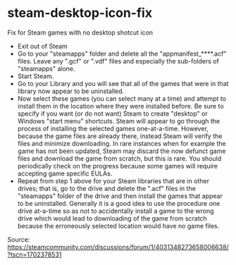 # steam-desktop-icon-fix
Fix for Steam games with no desktop shotcut icon

- Exit out of Steam
- Go to your "steamapps" folder and delete all the "appmanifest_****.acf" files. Leave any ".gcf" or ".vdf" files and especially the sub-folders of "steamapps" alone.
- Start Steam.
- Go to your Library and you will see that all of the games that were in that library now appear to be uninstalled.
- Now select these games (you can select many at a time) and attempt to install them in the location where they were installed before. Be sure to specify if you want (or do not want) Steam to create "desktop" or Windows "start menu" shortcuts. Steam will appear to go through the process of installing the selected games one-at-a-time. However, because the game files are already there, instead Steam will verify the files and minimize downloading. In rare instances when for example the game has not been updated, Steam may discard the now defunct game files and download the game from scratch, but this is rare. You should periodically check on the progress because some games will require accepting game specific EULAs.
- Repeat from step 1 above for your Steam libraries that are in other drives; that is, go to the drive and delete the ".acf" files in the "steamapps" folder of the drive and then install the games that appear to be uninstalled. Generally it is a good idea to use the procedure one drive at-a-time so as not to accidentally install a game to the wrong drive which would lead to downloading of the game from scratch because the erroneously selected location would have no game files.

Source: https://steamcommunity.com/discussions/forum/1/4031348273658006638/?tscn=1702378531
